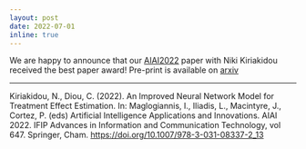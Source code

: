 ```yaml
---
layout: post
date: 2022-07-01
inline: true
---
```


We are happy to announce that our [AIAI2022](https://ifipaiai.org/2022/) paper with Niki Kiriakidou received the best paper award! Pre-print is available on [arxiv](https://arxiv.org/abs/2205.11106)

***

Kiriakidou, N., Diou, C. (2022). An Improved Neural Network Model for Treatment Effect Estimation. In: Maglogiannis, I., Iliadis, L., Macintyre, J., Cortez, P. (eds) Artificial Intelligence Applications and Innovations. AIAI 2022. IFIP Advances in Information and Communication Technology, vol 647. Springer, Cham. https://doi.org/10.1007/978-3-031-08337-2_13
